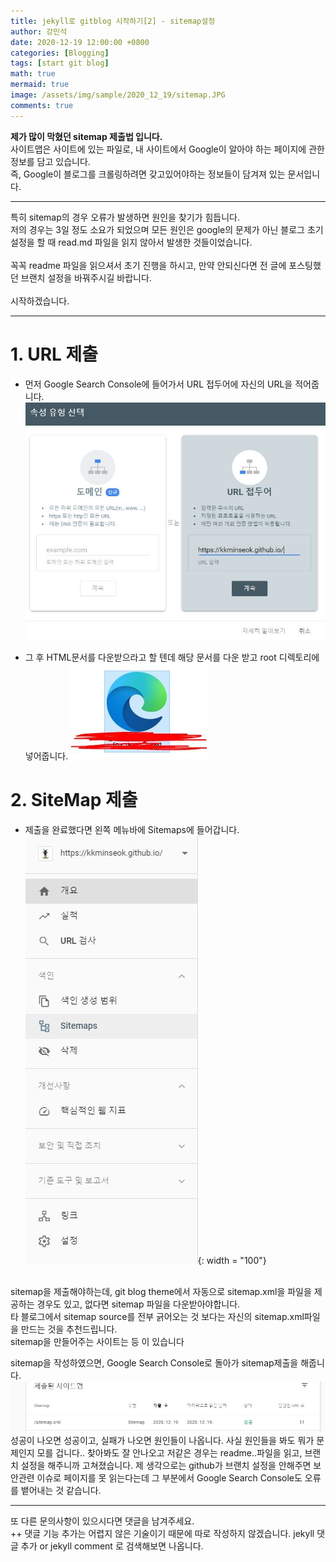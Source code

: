 ```yaml
---
title: jekyll로 gitblog 시작하기[2] - sitemap설정
author: 강민석
date: 2020-12-19 12:00:00 +0800
categories: [Blogging]
tags: [start git blog]
math: true
mermaid: true
image: /assets/img/sample/2020_12_19/sitemap.JPG
comments: true
---
```


<strong> 제가 많이 막혔던 sitemap 제출법 입니다.</strong><br>
사이트맵은 사이트에 있는 파일로, 내 사이트에서 Google이 알아야 하는 페이지에 관한 정보를 담고 있습니다. <br>
즉, Google이 블로그를 크롤링하려면 갖고있어야하는 정보들이 담겨져 있는 문서입니다.

------
특히 sitemap의 경우 오류가 발생하면 원인을 찾기가 힘듭니다.<br>
저의 경우는 3일 정도 소요가 되었으며 모든 원인은 google의 문제가 아닌 블로그 초기설정을 할 때 read.md 파일을 읽지 않아서 발생한 것들이었습니다.<br><br>
꼭꼭 readme 파일을 읽으셔서 초기 진행을 하시고, 만약 안되신다면
전 글에 포스팅했던 브랜치 설정을 바꿔주시길 바랍니다.<br><br>
시작하겠습니다.

------
# 1. URL 제출
- 먼저 Google Search Console에 들어가서 URL 접두어에 자신의 URL을 적어줍니다.
![](/assets/img/sample/2020_12_19/URL.JPG)

- 그 후 HTML문서를 다운받으라고 할 텐데 해당 문서를 다운 받고
root 디렉토리에 넣어줍니다.
![](/assets/img/sample/2020_12_19/html.JPG)

# 2. SiteMap 제출
- 제출을 완료했다면 왼쪽 메뉴바에 Sitemaps에 들어갑니다.<br>
![](/assets/img/sample/2020_12_19/sitemap2.jpg){: width = "100"}
<br>
sitemap을 제출해야하는데, git blog theme에서 자동으로 sitemap.xml을 파일을 제공하는 경우도 있고, 없다면 sitemap 파일을 다운받아야합니다.<br>
타 블로그에서 sitemap source를 전부 긁어오는 것 보다는 자신의 sitemap.xml파일을 만드는 것을 추천드립니다.<br>
sitemap을 만들어주는 사이트는 <https://www.xml-sitemaps.com/>등 이 있습니다<br>

sitemap을 작성하였으면, Google Search Console로 돌아가 sitemap제출을 해줍니다.
![](/assets/img/sample/2020_12_19/sitemap.JPG)
성공이 나오면 성공이고, 실패가 나오면 원인들이 나옵니다.
사실 원인들을 봐도 뭐가 문제인지 모를 겁니다.. 찾아봐도 잘 안나오고 저같은 경우는 readme..파일을 읽고, 브랜치 설정을 해주니까 고쳐졌습니다. 제 생각으로는 github가 브랜치 설정을 안해주면 보안관련 이슈로 페이지를 못 읽는다는데 그 부분에서 Google Search Console도 오류를 뱉어내는 것 같습니다.<br>

------
또 다른 문의사항이 있으시다면 댓글을 남겨주세요.<br>
++ 댓글 기능 추가는 어렵지 않은 기술이기 때문에 따로 작성하지 않겠습니다. jekyll 댓글 추가 or jekyll comment 로 검색해보면 나옵니다.